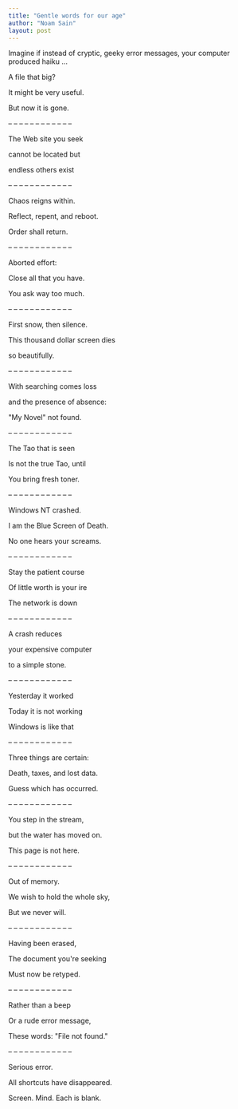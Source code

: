 ```yaml
---
title: "Gentle words for our age"
author: "Noam Sain"
layout: post
---
```


Imagine if instead of cryptic, geeky error messages, your computer produced haiku …

A file that big?

It might be very useful.

But now it is gone.

 – – – – – – – – – – – –

The Web site you seek

cannot be located but

endless others exist

 – – – – – – – – – – – –

Chaos reigns within.

Reflect, repent, and reboot.

Order shall return.

 – – – – – – – – – – – –

Aborted effort:

Close all that you have.

You ask way too much.

 – – – – – – – – – – – –

First snow, then silence.

This thousand dollar screen dies

so beautifully.

 – – – – – – – – – – – –

With searching comes loss

and the presence of absence:

"My Novel" not found.

 – – – – – – – – – – – –

The Tao that is seen

Is not the true Tao, until

You bring fresh toner.

 – – – – – – – – – – – –

Windows NT crashed.

I am the Blue Screen of Death.

No one hears your screams.

 – – – – – – – – – – – –

Stay the patient course

Of little worth is your ire

The network is down

 – – – – – – – – – – – –

A crash reduces

your expensive computer

to a simple stone.

 – – – – – – – – – – – –

Yesterday it worked

Today it is not working

Windows is like that

 – – – – – – – – – – – –

Three things are certain:

Death, taxes, and lost data.

Guess which has occurred.

 – – – – – – – – – – – –

You step in the stream,

but the water has moved on.

This page is not here.

 – – – – – – – – – – – –

Out of memory.

We wish to hold the whole sky,

But we never will.

 – – – – – – – – – – – –

Having been erased,

The document you're seeking

Must now be retyped.

 – – – – – – – – – – – –

Rather than a beep

Or a rude error message,

These words: "File not found."

 – – – – – – – – – – – –

Serious error.

All shortcuts have disappeared.

Screen. Mind. Each is blank.